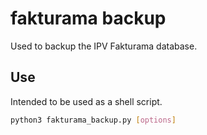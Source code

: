 # fakturama backup
Used to backup the IPV Fakturama database.

## Use
Intended to be used as a shell script.
```bash
python3 fakturama_backup.py [options]
```